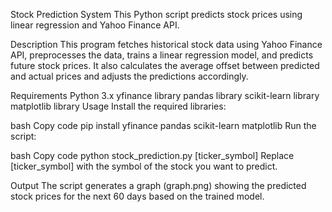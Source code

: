 Stock Prediction System
This Python script predicts stock prices using linear regression and Yahoo Finance API.

Description
This program fetches historical stock data using Yahoo Finance API, preprocesses the data, trains a linear regression model, and predicts future stock prices. It also calculates the average offset between predicted and actual prices and adjusts the predictions accordingly.

Requirements
Python 3.x
yfinance library
pandas library
scikit-learn library
matplotlib library
Usage
Install the required libraries:

bash
Copy code
pip install yfinance pandas scikit-learn matplotlib
Run the script:

bash
Copy code
python stock_prediction.py [ticker_symbol]
Replace [ticker_symbol] with the symbol of the stock you want to predict.

Output
The script generates a graph (graph.png) showing the predicted stock prices for the next 60 days based on the trained model.

